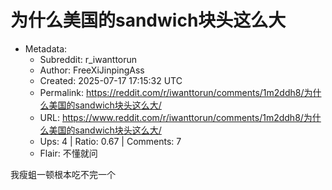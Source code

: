 # 为什么美国的sandwich块头这么大

- Metadata:
  - Subreddit: r_iwanttorun
  - Author: FreeXiJinpingAss
  - Created: 2025-07-17 17:15:32 UTC
  - Permalink: https://reddit.com/r/iwanttorun/comments/1m2ddh8/为什么美国的sandwich块头这么大/
  - URL: https://www.reddit.com/r/iwanttorun/comments/1m2ddh8/为什么美国的sandwich块头这么大/
  - Ups: 4 | Ratio: 0.67 | Comments: 7
  - Flair: 不懂就问


我瘦蛆一顿根本吃不完一个


